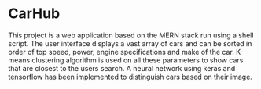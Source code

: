 # CarHub

This project is a web application based on the MERN stack run using a shell script. The user interface displays a vast array of cars and can be sorted in order of top speed, power, engine specifications and make of the car. K-means clustering algorithm is used on all these parameters to show cars that are closest to the users search. A neural network using keras and tensorflow has been implemented to distinguish cars based on their image.